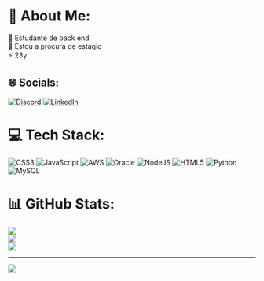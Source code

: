# 💫 About Me:
🔭 Estudante de back end<br>👯 Estou a procura de estagio <br>⚡ 23y


## 🌐 Socials:
[![Discord](https://img.shields.io/badge/Discord-%237289DA.svg?logo=discord&logoColor=white)](https://discord.gg/#0861) [![LinkedIn](https://img.shields.io/badge/LinkedIn-%230077B5.svg?logo=linkedin&logoColor=white)](https://linkedin.com/in/https://www.linkedin.com/in/daniel-lima-71ba73180/) 

# 💻 Tech Stack:
![CSS3](https://img.shields.io/badge/css3-%231572B6.svg?style=flat-square&logo=css3&logoColor=white) ![JavaScript](https://img.shields.io/badge/javascript-%23323330.svg?style=flat-square&logo=javascript&logoColor=%23F7DF1E) ![AWS](https://img.shields.io/badge/AWS-%23FF9900.svg?style=flat-square&logo=amazon-aws&logoColor=white) ![Oracle](https://img.shields.io/badge/Oracle-F80000?style=flat-square&logo=oracle&logoColor=white) ![NodeJS](https://img.shields.io/badge/node.js-6DA55F?style=flat-square&logo=node.js&logoColor=white) ![HTML5](https://img.shields.io/badge/html5-%23E34F26.svg?style=flat-square&logo=html5&logoColor=white) ![Python](https://img.shields.io/badge/python-3670A0?style=flat-square&logo=python&logoColor=ffdd54) ![MySQL](https://img.shields.io/badge/mysql-%2300f.svg?style=flat-square&logo=mysql&logoColor=white)
# 📊 GitHub Stats:
![](https://github-readme-stats.vercel.app/api?username=anielLimadev001&theme=dark&hide_border=false&include_all_commits=false&count_private=false)<br/>
![](https://github-readme-streak-stats.herokuapp.com/?user=anielLimadev001&theme=dark&hide_border=false)<br/>
![](https://github-readme-stats.vercel.app/api/top-langs/?username=anielLimadev001&theme=dark&hide_border=false&include_all_commits=false&count_private=false&layout=compact)

---
[![](https://visitcount.itsvg.in/api?id=anielLimadev001&icon=0&color=0)](https://visitcount.itsvg.in)

<!-- Proudly created with GPRM ( https://gprm.itsvg.in ) -->
